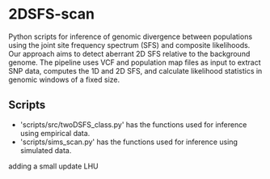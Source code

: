 # 2DSFS-scan
Python scripts for inference of genomic divergence between populations using the joint site frequency spectrum (SFS) and composite likelihoods. Our approach aims to detect aberrant 2D SFS relative to the background genome. The pipeline uses VCF and population map files as input to extract SNP data, computes the 1D and 2D SFS, and calculate likelihood statistics in genomic windows of a fixed size.

## Scripts
- 'scripts/src/twoDSFS_class.py' has the functions used for inference using empirical data.
- 'scripts/sims_scan.py' has the functions used for inference using simulated data.

adding a small update LHU
